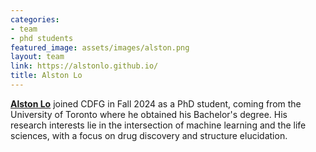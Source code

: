 ```yaml
---
categories:
- team
- phd students
featured_image: assets/images/alston.png
layout: team
link: https://alstonlo.github.io/
title: Alston Lo
---
```


**[Alston Lo](https://alstonlo.github.io/)** joined CDFG in Fall 2024 as a PhD student, coming from the University of Toronto where he obtained his Bachelor's degree. His research interests lie in the intersection of machine learning and the life sciences, with a focus on drug discovery and structure elucidation.